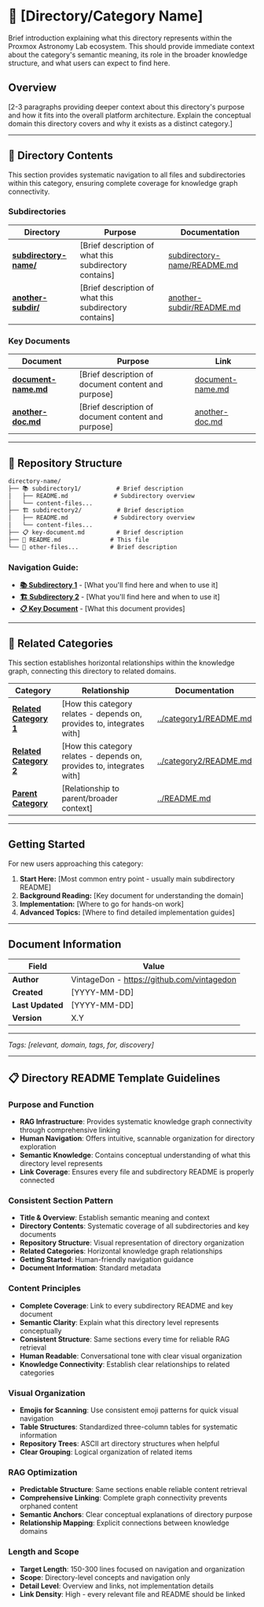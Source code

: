 <!--
---
title: "[Directory/Category Name]"
description: "Brief, actionable description of what this directory contains and its primary purpose within the Proxmox Astronomy Lab"
author: "VintageDon - https://github.com/vintagedon"
ai_contributor: "[Full AI Model Name/Version]"
date: "YYYY-MM-DD"
version: "X.Y"
status: "[Draft/In-Review/Published/Archived]"
tags:
- type: [directory-overview/category-guide/domain-navigation]
- domain: [infrastructure/projects/documentation/security/etc]
- tech: [relevant-technologies]
- phase: [phase-0/phase-1/phase-2/phase-3/phase-4]
related_documents:
- "[Parent Directory](../README.md)"
- "[Related Category 1](../category1/README.md)"
- "[Related Category 2](../category2/README.md)"
---
-->

# 🔑 **[Directory/Category Name]**

Brief introduction explaining what this directory represents within the Proxmox Astronomy Lab ecosystem. This should provide immediate context about the category's semantic meaning, its role in the broader knowledge structure, and what users can expect to find here.

## **Overview**

[2-3 paragraphs providing deeper context about this directory's purpose and how it fits into the overall platform architecture. Explain the conceptual domain this directory covers and why it exists as a distinct category.]

---

## **📂 Directory Contents**

This section provides systematic navigation to all files and subdirectories within this category, ensuring complete coverage for knowledge graph connectivity.

### **Subdirectories**

| **Directory** | **Purpose** | **Documentation** |
|--------------|-------------|-------------------|
| **[subdirectory-name/](subdirectory-name/)** | [Brief description of what this subdirectory contains] | [subdirectory-name/README.md](subdirectory-name/README.md) |
| **[another-subdir/](another-subdir/)** | [Brief description of what this subdirectory contains] | [another-subdir/README.md](another-subdir/README.md) |

### **Key Documents**

| **Document** | **Purpose** | **Link** |
|--------------|-------------|----------|
| **[document-name.md](document-name.md)** | [Brief description of document content and purpose] | [document-name.md](document-name.md) |
| **[another-doc.md](another-doc.md)** | [Brief description of document content and purpose] | [another-doc.md](another-doc.md) |

---

## **📁 Repository Structure**

``` markdown
directory-name/
├── 📚 subdirectory1/          # Brief description
│   ├── README.md             # Subdirectory overview
│   └── content-files...      
├── 🏗️ subdirectory2/          # Brief description  
│   ├── README.md             # Subdirectory overview
│   └── content-files...
├── 📋 key-document.md         # Brief description
├── 📝 README.md              # This file
└── 📄 other-files...         # Brief description
```

### **Navigation Guide:**

- **[📚 Subdirectory 1](subdirectory1/README.md)** - [What you'll find here and when to use it]
- **[🏗️ Subdirectory 2](subdirectory2/README.md)** - [What you'll find here and when to use it]
- **[📋 Key Document](key-document.md)** - [What this document provides]

---

## **🔗 Related Categories**

This section establishes horizontal relationships within the knowledge graph, connecting this directory to related domains.

| **Category** | **Relationship** | **Documentation** |
|--------------|------------------|-------------------|
| **[Related Category 1](../category1/README.md)** | [How this category relates - depends on, provides to, integrates with] | [../category1/README.md](../category1/README.md) |
| **[Related Category 2](../category2/README.md)** | [How this category relates - depends on, provides to, integrates with] | [../category2/README.md](../category2/README.md) |
| **[Parent Category](../README.md)** | [Relationship to parent/broader context] | [../README.md](../README.md) |

---

## **Getting Started**

For new users approaching this category:

1. **Start Here:** [Most common entry point - usually main subdirectory README]
2. **Background Reading:** [Key document for understanding the domain]
3. **Implementation:** [Where to go for hands-on work]
4. **Advanced Topics:** [Where to find detailed implementation guides]

---

## **Document Information**

| **Field** | **Value** |
|-----------|-----------|
| **Author** | VintageDon - <https://github.com/vintagedon> |
| **Created** | [YYYY-MM-DD] |
| **Last Updated** | [YYYY-MM-DD] |
| **Version** | X.Y |

---
*Tags: [relevant, domain, tags, for, discovery]*

---

## **📋 Directory README Template Guidelines**

### **Purpose and Function**

- **RAG Infrastructure**: Provides systematic knowledge graph connectivity through comprehensive linking
- **Human Navigation**: Offers intuitive, scannable organization for directory exploration
- **Semantic Knowledge**: Contains conceptual understanding of what this directory level represents
- **Link Coverage**: Ensures every file and subdirectory README is properly connected

### **Consistent Section Pattern**

- **Title & Overview**: Establish semantic meaning and context
- **Directory Contents**: Systematic coverage of all subdirectories and key documents
- **Repository Structure**: Visual representation of directory organization
- **Related Categories**: Horizontal knowledge graph relationships
- **Getting Started**: Human-friendly navigation guidance
- **Document Information**: Standard metadata

### **Content Principles**

- **Complete Coverage**: Link to every subdirectory README and key document
- **Semantic Clarity**: Explain what this directory level represents conceptually
- **Consistent Structure**: Same sections every time for reliable RAG retrieval
- **Human Readable**: Conversational tone with clear visual organization
- **Knowledge Connectivity**: Establish clear relationships to related categories

### **Visual Organization**

- **Emojis for Scanning**: Use consistent emoji patterns for quick visual navigation
- **Table Structures**: Standardized three-column tables for systematic information
- **Repository Trees**: ASCII art directory structures when helpful
- **Clear Grouping**: Logical organization of related items

### **RAG Optimization**

- **Predictable Structure**: Same sections enable reliable content retrieval
- **Comprehensive Linking**: Complete graph connectivity prevents orphaned content
- **Semantic Anchors**: Clear conceptual explanations of directory purpose
- **Relationship Mapping**: Explicit connections between knowledge domains

### **Length and Scope**

- **Target Length**: 150-300 lines focused on navigation and organization
- **Scope**: Directory-level concepts and navigation only
- **Detail Level**: Overview and links, not implementation details
- **Link Density**: High - every relevant file and README should be linked
